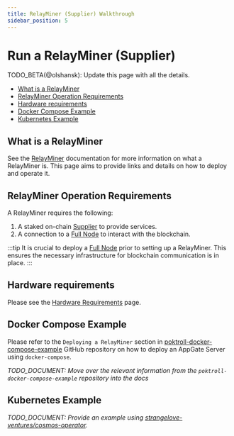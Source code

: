 ```yaml
---
title: RelayMiner (Supplier) Walkthrough
sidebar_position: 5
---
```


# Run a RelayMiner (Supplier) <!-- omit in toc -->

TODO_BETA(@olshansk): Update this page with all the details.

- [What is a RelayMiner](#what-is-a-relayminer)
- [RelayMiner Operation Requirements](#relayminer-operation-requirements)
- [Hardware requirements](#hardware-requirements)
- [Docker Compose Example](#docker-compose-example)
- [Kubernetes Example](#kubernetes-example)

## What is a RelayMiner

See the [RelayMiner](../../protocol/actors/appgate_server.md) documentation for more
information on what a RelayMiner is. This page aims to provide links and
details on how to deploy and operate it.

## RelayMiner Operation Requirements

A RelayMiner requires the following:

1. A staked on-chain [Supplier](../../protocol/actors/supplier.md) to provide services.
2. A connection to a [Full Node](./full_node_docker.md) to interact with the blockchain.

:::tip
It is crucial to deploy a [Full Node](full_node_docker.md) prior to setting up a RelayMiner.
This ensures the necessary infrastructure for blockchain communication is in place.
:::

## Hardware requirements

Please see the [Hardware Requirements](./hardware_requirements.md#relayminer) page.

## Docker Compose Example

Please refer to the `Deploying a RelayMiner` section in [poktroll-docker-compose-example](https://github.com/pokt-network/poktroll-docker-compose-example#deploying-a-relay-miner)
GitHub repository on how to deploy an AppGate Server using `docker-compose`.

_TODO_DOCUMENT: Move over the relevant information from the `poktroll-docker-compose-example` repository into the docs_

## Kubernetes Example

_TODO_DOCUMENT: Provide an example using [strangelove-ventures/cosmos-operator](https://github.com/strangelove-ventures/cosmos-operator)._
